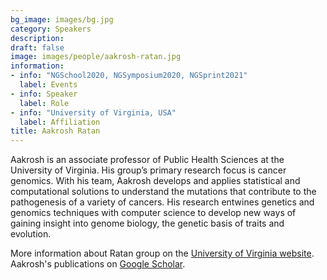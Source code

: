 ```yaml
---
bg_image: images/bg.jpg
category: Speakers
description: 
draft: false
image: images/people/aakrosh-ratan.jpg
information:
- info: "NGSchool2020, NGSymposium2020, NGSprint2021"
  label: Events
- info: Speaker
  label: Role
- info: "University of Virginia, USA"
  label: Affiliation
title: Aakrosh Ratan
---
```


Aakrosh  is an associate professor of Public Health Sciences at the University of Virginia. His group’s primary research focus is cancer genomics. With his team, Aakrosh develops and applies statistical and computational solutions to understand the mutations that contribute to the pathogenesis of a variety of cancers. His research entwines genetics and genomics techniques with computer science to develop new ways of gaining insight into genome biology, the genetic basis of traits and evolution.  
   
More information about Ratan group on the [University of Virginia website](https://med.virginia.edu/cphg/aakrosh-ratan/). Aakrosh's publications on
[Google Scholar](https://scholar.google.com/citations?user=6hjjIzMAAAAJ).
